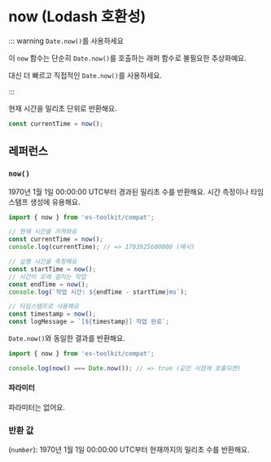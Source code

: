 # now (Lodash 호환성)

::: warning `Date.now()`를 사용하세요

이 `now` 함수는 단순히 `Date.now()`를 호출하는 래퍼 함수로 불필요한 추상화예요.

대신 더 빠르고 직접적인 `Date.now()`를 사용하세요.

:::

현재 시간을 밀리초 단위로 반환해요.

```typescript
const currentTime = now();
```

## 레퍼런스

### `now()`

1970년 1월 1일 00:00:00 UTC부터 경과된 밀리초 수를 반환해요. 시간 측정이나 타임스탬프 생성에 유용해요.

```typescript
import { now } from 'es-toolkit/compat';

// 현재 시간을 가져와요
const currentTime = now();
console.log(currentTime); // => 1703925600000 (예시)

// 실행 시간을 측정해요
const startTime = now();
// 시간이 오래 걸리는 작업
const endTime = now();
console.log(`작업 시간: ${endTime - startTime}ms`);

// 타임스탬프로 사용해요
const timestamp = now();
const logMessage = `[${timestamp}] 작업 완료`;
```

`Date.now()`와 동일한 결과를 반환해요.

```typescript
import { now } from 'es-toolkit/compat';

console.log(now() === Date.now()); // => true (같은 시점에 호출되면)
```

#### 파라미터

파라미터는 없어요.

### 반환 값

(`number`): 1970년 1월 1일 00:00:00 UTC부터 현재까지의 밀리초 수를 반환해요.
